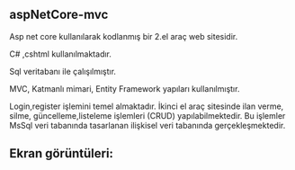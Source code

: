 ## aspNetCore-mvc

Asp net core kullanılarak kodlanmış bir 2.el araç web sitesidir. 

C# ,cshtml kullanılmaktadır. 

Sql veritabanı ile çalışılmıştır.

MVC, Katmanlı mimari, Entity Framework yapıları kullanılmıştır.

Login,register işlemini temel almaktadır. İkinci el araç sitesinde ilan verme, silme, güncelleme,listeleme işlemleri (CRUD) yapılabilmektedir. Bu işlemler MsSql veri tabanında tasarlanan ilişkisel veri tabanında gerçekleşmektedir. 

## Ekran görüntüleri:


